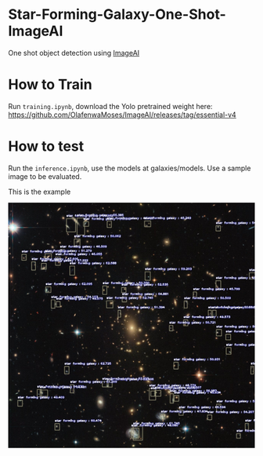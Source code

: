 # Star-Forming-Galaxy-One-Shot-ImageAI
One shot object detection using [ImageAI](https://github.com/OlafenwaMoses/ImageAI)

# How to Train

Run `training.ipynb`, download the Yolo pretrained weight here:
https://github.com/OlafenwaMoses/ImageAI/releases/tag/essential-v4

# How to test

Run the `inference.ipynb`, use the models at galaxies/models. Use a sample image to be evaluated. 

This is the example

![alt text](yolo-detected.jpg)
